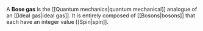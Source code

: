 A **Bose gas** is the [[Quantum mechanics|quantum mechanical]] analogue of an [[Ideal gas|ideal gas]]. It is entirely composed of [[Bosons|bosons]] that each have an integer value [[Spin|spin]].